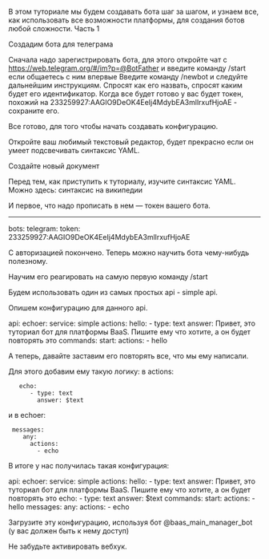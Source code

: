 В этом туториале мы будем создавать бота шаг за шагом, и узнаем все, как использовать все возможности платформы, для создания ботов любой сложности.
Часть 1

Создадим бота для телеграма

Сначала надо зарегистрировать бота, для этого откройте чат с https://web.telegram.org/#/im?p=@BotFather и введите команду /start если общаетесь с ним впервые
Введите команду /newbot и следуйте дальнейшим инструкциям. Спросят как его назвать, спросят каким будет его идентификатор.
Когда все будет готово у вас будет токен, похожий на 233259927:AAGIO9DeOK4EeIj4MdybEA3mllrxufHjoAE - сохраните его.

Все готово, для того чтобы начать создавать конфигурацию.

Откройте ваш любимый текстовый редактор, будет прекрасно если он умеет подсвечивать синтаксис YAML.

Создайте новый документ

Перед тем, как приступить к туториалу, изучите синтаксис YAML. Можно здесь: 
синтаксис на википедии

И первое, что надо прописать в нем — токен вашего бота.

---

  bots:
    telegram:
      token: 233259927:AAGIO9DeOK4EeIj4MdybEA3mllrxufHjoAE


С авторизацией покончено. Теперь можно научить бота чему-нибудь полезному.

Научим его реагировать на самую первую команду /start

Будем использовать один из самых простых api - simple api.

Опишем конфигурацию для данного api.

api:
    echoer:
      service: simple
      actions:
        hello:
          - type: text
            answer: Привет, это туториал бот для платформы BaaS. Пишите ему что хотите, а он будет повторять это
      commands:
        start:
          actions:
            - hello

А теперь, давайте заставим его повторять все, что мы ему написали.

Для этого добавим ему такую логику:
в actions:

       echo:
          - type: text
            answer: $text

и в echoer:

     messages:
        any:
          actions:
            - echo

В итоге у нас получилась такая конфигурация:

 api:
    echoer:
      service: simple
      actions:
        hello:
          - type: text
            answer: Привет, это туториал бот для платформы BaaS. Пишите ему что хотите, а он будет повторять это
        echo:
          - type: text
            answer: $text
      commands:
        start:
          actions:
            - hello
      messages:
        any:
          actions:
            - echo

Загрузите эту конфигурацию, используя бот @baas_main_manager_bot (у вас должен быть к нему доступ)

Не забудьте активировать вебхук.



